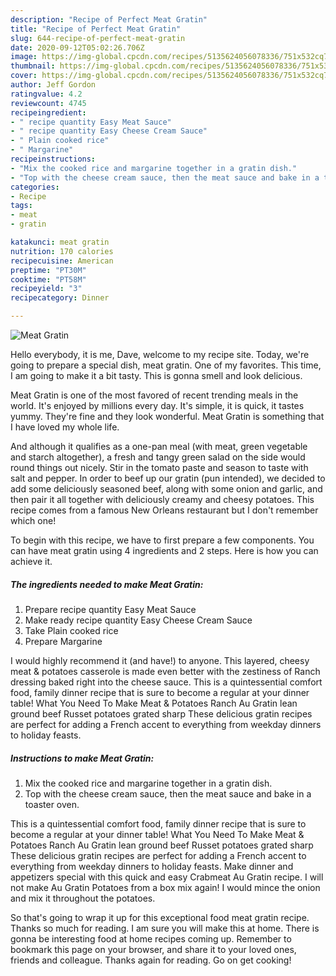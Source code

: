 ```yaml
---
description: "Recipe of Perfect Meat Gratin"
title: "Recipe of Perfect Meat Gratin"
slug: 644-recipe-of-perfect-meat-gratin
date: 2020-09-12T05:02:26.706Z
image: https://img-global.cpcdn.com/recipes/5135624056078336/751x532cq70/meat-gratin-recipe-main-photo.jpg
thumbnail: https://img-global.cpcdn.com/recipes/5135624056078336/751x532cq70/meat-gratin-recipe-main-photo.jpg
cover: https://img-global.cpcdn.com/recipes/5135624056078336/751x532cq70/meat-gratin-recipe-main-photo.jpg
author: Jeff Gordon
ratingvalue: 4.2
reviewcount: 4745
recipeingredient:
- " recipe quantity Easy Meat Sauce"
- " recipe quantity Easy Cheese Cream Sauce"
- " Plain cooked rice"
- " Margarine"
recipeinstructions:
- "Mix the cooked rice and margarine together in a gratin dish."
- "Top with the cheese cream sauce, then the meat sauce and bake in a toaster oven."
categories:
- Recipe
tags:
- meat
- gratin

katakunci: meat gratin 
nutrition: 170 calories
recipecuisine: American
preptime: "PT30M"
cooktime: "PT58M"
recipeyield: "3"
recipecategory: Dinner

---
```



![Meat Gratin](https://img-global.cpcdn.com/recipes/5135624056078336/751x532cq70/meat-gratin-recipe-main-photo.jpg)

Hello everybody, it is me, Dave, welcome to my recipe site. Today, we're going to prepare a special dish, meat gratin. One of my favorites. This time, I am going to make it a bit tasty. This is gonna smell and look delicious.

Meat Gratin is one of the most favored of recent trending meals in the world. It's enjoyed by millions every day. It's simple, it is quick, it tastes yummy. They're fine and they look wonderful. Meat Gratin is something that I have loved my whole life.

And although it qualifies as a one-pan meal (with meat, green vegetable and starch altogether), a fresh and tangy green salad on the side would round things out nicely. Stir in the tomato paste and season to taste with salt and pepper. In order to beef up our gratin (pun intended), we decided to add some deliciously seasoned beef, along with some onion and garlic, and then pair it all together with deliciously creamy and cheesy potatoes. This recipe comes from a famous New Orleans restaurant but I don&#39;t remember which one!


To begin with this recipe, we have to first prepare a few components. You can have meat gratin using 4 ingredients and 2 steps. Here is how you can achieve it.

<!--inarticleads1-->

##### The ingredients needed to make Meat Gratin:

1. Prepare  recipe quantity Easy Meat Sauce
1. Make ready  recipe quantity Easy Cheese Cream Sauce
1. Take  Plain cooked rice
1. Prepare  Margarine


I would highly recommend it (and have!) to anyone. This layered, cheesy meat &amp; potatoes casserole is made even better with the zestiness of Ranch dressing baked right into the cheese sauce. This is a quintessential comfort food, family dinner recipe that is sure to become a regular at your dinner table! What You Need To Make Meat &amp; Potatoes Ranch Au Gratin lean ground beef Russet potatoes grated sharp These delicious gratin recipes are perfect for adding a French accent to everything from weekday dinners to holiday feasts. 

<!--inarticleads2-->

##### Instructions to make Meat Gratin:

1. Mix the cooked rice and margarine together in a gratin dish.
1. Top with the cheese cream sauce, then the meat sauce and bake in a toaster oven.


This is a quintessential comfort food, family dinner recipe that is sure to become a regular at your dinner table! What You Need To Make Meat &amp; Potatoes Ranch Au Gratin lean ground beef Russet potatoes grated sharp These delicious gratin recipes are perfect for adding a French accent to everything from weekday dinners to holiday feasts. Make dinner and appetizers special with this quick and easy Crabmeat Au Gratin recipe. I will not make Au Gratin Potatoes from a box mix again! I would mince the onion and mix it throughout the potatoes. 

So that's going to wrap it up for this exceptional food meat gratin recipe. Thanks so much for reading. I am sure you will make this at home. There is gonna be interesting food at home recipes coming up. Remember to bookmark this page on your browser, and share it to your loved ones, friends and colleague. Thanks again for reading. Go on get cooking!
